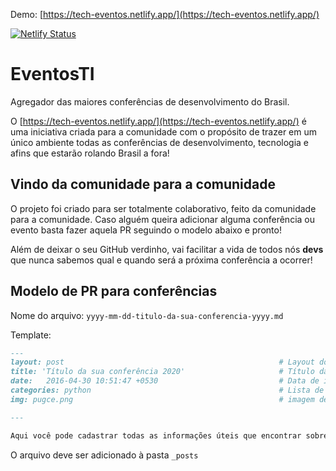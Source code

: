 Demo: [https://tech-eventos.netlify.app/](https://tech-eventos.netlify.app/)

[![Netlify Status](https://api.netlify.com/api/v1/badges/2cc22fd5-8eb4-48c8-8459-f9c3ebdaf545/deploy-status)](https://app.netlify.com/sites/tech-eventos/deploys)

# EventosTI

Agregador das maiores conferências de desenvolvimento do Brasil.

O [https://tech-eventos.netlify.app/](https://tech-eventos.netlify.app/) é uma iniciativa criada para a comunidade com o propósito de trazer em um único ambiente todas as conferências de desenvolvimento, tecnologia e afins que estarão rolando Brasil a fora!

## Vindo da comunidade para a comunidade 

O projeto foi criado para ser totalmente colaborativo, feito da comunidade para a comunidade. Caso alguém queira adicionar alguma conferência ou evento basta fazer aquela PR seguindo o modelo abaixo e pronto!

Além de deixar o seu GitHub verdinho, vai facilitar a vida de todos nós **devs** que nunca sabemos qual e quando será a próxima conferência a ocorrer!



## Modelo de PR para conferências

Nome do arquivo: `yyyy-mm-dd-titulo-da-sua-conferencia-yyyy.md`

Template:

```markdown
---
layout: post                                                # Layout do post, deixar por padrão post.
title: 'Título da sua conferência 2020'                     # Título da conferência.
date:   2016-04-30 10:51:47 +0530                           # Data de início da conferência no formato yyyy-mm-dd sem aspas.
categories: python                                          # Lista de tags associadas a sua conferência. Ex: Linguagem (js) e estado (sp). Caso seja mais de uma linguagem use apenas geral.
img: pugce.png                                              # imagem de divulgação da palestra dimensão 400x250

---

Aqui você pode cadastrar todas as informações úteis que encontrar sobre a conf! <!-- Descrição da sua conferência. -->

 ```
 
 O arquivo deve ser adicionado à pasta `_posts`

